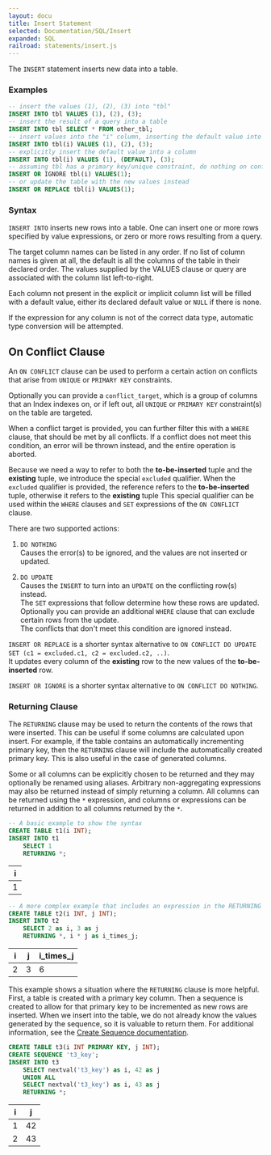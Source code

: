 ```yaml
---
layout: docu
title: Insert Statement
selected: Documentation/SQL/Insert
expanded: SQL
railroad: statements/insert.js
---
```

The `INSERT` statement inserts new data into a table.

### Examples
```sql
-- insert the values (1), (2), (3) into "tbl"
INSERT INTO tbl VALUES (1), (2), (3);
-- insert the result of a query into a table
INSERT INTO tbl SELECT * FROM other_tbl;
-- insert values into the "i" column, inserting the default value into other columns
INSERT INTO tbl(i) VALUES (1), (2), (3);
-- explicitly insert the default value into a column
INSERT INTO tbl(i) VALUES (1), (DEFAULT), (3);
-- assuming tbl has a primary key/unique constraint, do nothing on conflict
INSERT OR IGNORE tbl(i) VALUES(1);
-- or update the table with the new values instead
INSERT OR REPLACE tbl(i) VALUES(1);
```

### Syntax
<div id="rrdiagram"></div>

`INSERT INTO` inserts new rows into a table. One can insert one or more rows specified by value expressions, or zero or more rows resulting from a query.

The target column names can be listed in any order. If no list of column names is given at all, the default is all the columns of the table in their declared order. The values supplied by the VALUES clause or query are associated with the column list left-to-right.

Each column not present in the explicit or implicit column list will be filled with a default value, either its declared default value or `NULL` if there is none.

If the expression for any column is not of the correct data type, automatic type conversion will be attempted.

## On Conflict Clause

An `ON CONFLICT` clause can be used to perform a certain action on conflicts that arise from `UNIQUE` or `PRIMARY KEY` constraints.

Optionally you can provide a `conflict_target`, which is a group of columns that an Index indexes on, or if left out, all `UNIQUE` or `PRIMARY KEY` constraint(s) on the table are targeted.

When a conflict target is provided, you can further filter this with a `WHERE` clause, that should be met by all conflicts.
If a conflict does not meet this condition, an error will be thrown instead, and the entire operation is aborted.

Because we need a way to refer to both the **to-be-inserted** tuple and the **existing** tuple, we introduce the special `excluded` qualifier.
When the `excluded` qualifier is provided, the reference refers to the **to-be-inserted** tuple, otherwise it refers to the **existing** tuple
This special qualifier can be used within the `WHERE` clauses and `SET` expressions of the `ON CONFLICT` clause.

There are two supported actions:

1. `DO NOTHING`  
Causes the error(s) to be ignored, and the values are not inserted or updated.

2. `DO UPDATE`  
Causes the `INSERT` to turn into an `UPDATE` on the conflicting row(s) instead.  
The `SET` expressions that follow determine how these rows are updated.  
Optionally you can provide an additional `WHERE` clause that can exclude certain rows from the update.  
The conflicts that don't meet this condition are ignored instead.

`INSERT OR REPLACE` is a shorter syntax alternative to `ON CONFLICT DO UPDATE SET (c1 = excluded.c1, c2 = excluded.c2, ..)`.  
It updates every column of the **existing** row to the new values of the **to-be-inserted** row.
  
`INSERT OR IGNORE` is a shorter syntax alternative to `ON CONFLICT DO NOTHING`.


### Returning Clause

The `RETURNING` clause may be used to return the contents of the rows that were inserted. This can be useful if some columns are calculated upon insert. For example, if the table contains an automatically incrementing primary key, then the `RETURNING` clause will include the automatically created primary key. This is also useful in the case of generated columns.

Some or all columns can be explicitly chosen to be returned and they may optionally be renamed using aliases. Arbitrary non-aggregating expressions may also be returned instead of simply returning a column. All columns can be returned using the `*` expression, and columns or expressions can be returned in addition to all columns returned by the `*`.

```sql
-- A basic example to show the syntax
CREATE TABLE t1(i INT);
INSERT INTO t1 
    SELECT 1 
    RETURNING *;
```

| i |
|---|
| 1 |

```sql
-- A more complex example that includes an expression in the RETURNING clause
CREATE TABLE t2(i INT, j INT);
INSERT INTO t2 
    SELECT 2 as i, 3 as j 
    RETURNING *, i * j as i_times_j;
```

| i | j | i_times_j |
|---|---|-----------|
| 2 | 3 | 6         |

This example shows a situation where the `RETURNING` clause is more helpful. First, a table is created with a primary key column. Then a sequence is created to allow for that primary key to be incremented as new rows are inserted. When we insert into the table, we do not already know the values generated by the sequence, so it is valuable to return them. For additional information, see the [Create Sequence documentation](/docs/sql/statements/create_sequence).

```sql
CREATE TABLE t3(i INT PRIMARY KEY, j INT);
CREATE SEQUENCE 't3_key';
INSERT INTO t3 
    SELECT nextval('t3_key') as i, 42 as j 
    UNION ALL
    SELECT nextval('t3_key') as i, 43 as j
    RETURNING *;
```

| i | j |
|---|---|
| 1 | 42 |
| 2 | 43 |
